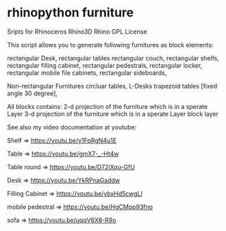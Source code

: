 # rhinopython furniture
Sripts for Rhinoceros Rhino3D Rhino 
GPL License


This script allows you to generate following furnitures as block elements:

  rectangular Desk,
  rectangular tables
  rectangular couch,
  rectangular shelfs,
  rectangular filling cabinet,
  rectangular pedestrals,
  rectangular locker,
  rectangular mobile file cabinets,
  rectangular sideboards,
  
  Non-rectangular Furnitures
  circluar tables,
  L-Desks 
  trapezoid tables [fixed angle 30 degree],
  
  
  All blocks contains: 
    2-d projection of the furniture which is in a sperate Layer
    3-d projection of the furniture which is in a sperate Layer
    block layer
    
 
 See also my video documentation at youtube:
 
 Shelf => https://youtu.be/y1FpRgN4u1E
 
 Table => https://youtu.be/gmX7-_-Ht4w
 
 Table round => https://youtu.be/D72jXqu-GfU
 
 Desk => https://youtu.be/YkRPnaGaddw
 
 Filling Cabinet => https://youtu.be/ybxHd5cwgLI 
 
 mobile pedestral => https://youtu.be/HgCMpp93fno
 
 sofa => https://youtu.be/uqqV6X8-R9o
